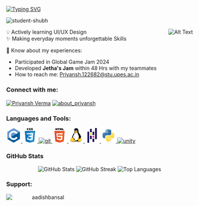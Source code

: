 [![Typing SVG](https://readme-typing-svg.demolab.com?font=Segoe+UI&size=30&pause=800&vCenter=true&random=false&width=435&lines=Hi+%F0%9F%91%8B+I'm+Priyansh+Verma)](https://git.io/typing-svg)

<p align="left"> <img src="https://komarev.com/ghpvc/?username=Hacktheoworld&label=Profile%20views&color=0e75b6&style=flat" alt="student-shubh" /> </p>

<img  withd="400" align="right" src="https://media.giphy.com/media/HoffxyN8ghVuw/giphy.gif" alt="Alt Text" autoplay loop>





💡 Actively learning UI/UX Design <br>
✨ Making everyday moments unforgettable Skills

📄 Know about my experiences:
- Participated in Global Game Jam 2024 <br>
- Developed **Jetha's Jam** within 48 Hrs with my teammates <br>
- How to reach me: Priyansh.122682@stu.upes.ac.in

<h3 align="left">Connect with me:</h3>
<p align="left">
  <a href="https://www.linkedin.com/in/priyanshhhverma" target="blank"><img align="center" src="https://raw.githubusercontent.com/rahuldkjain/github-profile-readme-generator/master/src/images/icons/Social/linked-in-alt.svg" alt="Priyansh Verma" height="30" width="40" /></a>
  <a href="https://www.instagram.com/about_priyansh" target="blank"><img align="center" src="https://raw.githubusercontent.com/rahuldkjain/github-profile-readme-generator/master/src/images/icons/Social/instagram.svg" alt="about_priyansh" height="30" width="40" /></a>
</p>


<h3 align="left">Languages and Tools:</h3>
<p align="left"> 
  <a href="https://www.cprogramming.com/" target="_blank" rel="noreferrer"> 
    <img src="https://raw.githubusercontent.com/devicons/devicon/master/icons/c/c-original.svg" alt="c" width="40" height="40"/> 
  </a> 
  <a href="https://www.w3schools.com/css/" target="_blank" rel="noreferrer"> 
    <img src="https://raw.githubusercontent.com/devicons/devicon/master/icons/css3/css3-original-wordmark.svg" alt="css3" width="40" height="40"/> 
  </a> 
  <a href="https://git-scm.com/" target="_blank" rel="noreferrer"> 
    <img src="https://www.vectorlogo.zone/logos/git-scm/git-scm-icon.svg" alt="git" width="40" height="40"/> 
  </a> 
  <a href="https://www.w3.org/html/" target="_blank" rel="noreferrer"> 
    <img src="https://raw.githubusercontent.com/devicons/devicon/master/icons/html5/html5-original-wordmark.svg" alt="html5" width="40" height="40"/> 
  </a> 
  <a href="https://www.linux.org/" target="_blank" rel="noreferrer"> 
    <img src="https://raw.githubusercontent.com/devicons/devicon/master/icons/linux/linux-original.svg" alt="linux" width="40" height="40"/> 
  </a> 
  <a href="https://pandas.pydata.org/" target="_blank" rel="noreferrer"> 
    <img src="https://raw.githubusercontent.com/devicons/devicon/2ae2a900d2f041da66e950e4d48052658d850630/icons/pandas/pandas-original.svg" alt="pandas" width="40" height="40"/> 
  </a> 
  <a href="https://www.python.org" target="_blank" rel="noreferrer"> 
    <img src="https://raw.githubusercontent.com/devicons/devicon/master/icons/python/python-original.svg" alt="python" width="40" height="40"/> 
  </a> 
  <a href="https://unity.com/" target="_blank" rel="noreferrer"> 
    <img src="https://www.vectorlogo.zone/logos/unity3d/unity3d-icon.svg" alt="unity" width="40" height="40"/> 
  </a> 
</p>

<h3 align="left">GitHub Stats</h3>
<p align="center">
  <img src="https://github-readme-stats.vercel.app/api?username=Hacktheoworld&theme=dark&hide_border=false&include_all_commits=true&count_private=true" alt="GitHub Stats">
  <img src="https://github-readme-streak-stats.herokuapp.com/?user=Hacktheoworld&theme=dark&hide_border=false" alt="GitHub Streak">
  <img src="https://github-readme-stats.vercel.app/api/top-langs/?username=Hacktheoworld&theme=dark&hide_border=false&layout=compact" alt="Top Languages">
</p>
<!-- SUPPORT -->
<h3 align="left">Support:</h3>
<p align="center">
  <a href="https://www.buymeacoffee.com/aadishbansal"> 
    <img align="left" src="https://cdn.buymeacoffee.com/buttons/v2/default-yellow.png" height="50" width="210" alt="aadishbansal" />
</p>

